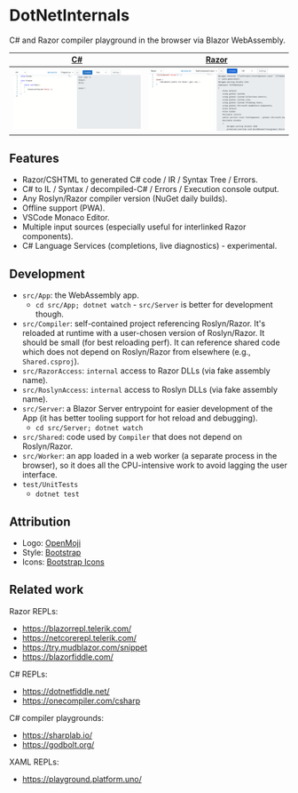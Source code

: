 # DotNetInternals

C# and Razor compiler playground in the browser via Blazor WebAssembly.

| [C#](https://lab.razor.fyi/#4yrn4gooyk8vSszVSy4WyiwtzsxLVwiuLC5JzbXm4krOSSwuVoAq4KrmUgCC4pLEksxkhbL8zBQF38TMPA1NsDBEEgSc8_OK83NS9cKLMktSfTLzUjWUPFJzcvL1lDStwYpquWq5AA) | [Razor](https://lab.razor.fyi/#48rlEg5JLS5xzs8tyM9LzSvRK0qsyi8SCrNBEVUISCxKzLVVMlRS0Lfj4nJIzk9JVajmUgCCaLBUaklqUaxCQWlSTmayQiZMg0K1QnpqibVCMYio5arlAgA) |
|:-:|:-:|
| ![C# screenshot](docs/screenshots/csharp.png) | ![Razor screenshot](docs/screenshots/razor.png) |

## Features

- Razor/CSHTML to generated C# code / IR / Syntax Tree / Errors.
- C# to IL / Syntax / decompiled-C# / Errors / Execution console output.
- Any Roslyn/Razor compiler version (NuGet daily builds).
- Offline support (PWA).
- VSCode Monaco Editor.
- Multiple input sources (especially useful for interlinked Razor components).
- C# Language Services (completions, live diagnostics) - experimental.

## Development

- `src/App`: the WebAssembly app.
  - `cd src/App; dotnet watch` - `src/Server` is better for development though.
- `src/Compiler`: self-contained project referencing Roslyn/Razor.
  It's reloaded at runtime with a user-chosen version of Roslyn/Razor.
  It should be small (for best reloading perf). It can reference shared code
  which does not depend on Roslyn/Razor from elsewhere (e.g., `Shared.csproj`).
- `src/RazorAccess`: `internal` access to Razor DLLs (via fake assembly name).
- `src/RoslynAccess`: `internal` access to Roslyn DLLs (via fake assembly name).
- `src/Server`: a Blazor Server entrypoint for easier development of the App
  (it has better tooling support for hot reload and debugging).
  - `cd src/Server; dotnet watch`
- `src/Shared`: code used by `Compiler` that does not depend on Roslyn/Razor.
- `src/Worker`: an app loaded in a web worker (a separate process in the browser),
  so it does all the CPU-intensive work to avoid lagging the user interface.
- `test/UnitTests`
  - `dotnet test`

## Attribution

- Logo: [OpenMoji](https://openmoji.org/library/emoji-1FAD9-200D-1F7EA/)
- Style: [Bootstrap](https://getbootstrap.com/)
- Icons: [Bootstrap Icons](https://icons.getbootstrap.com/)

## Related work

Razor REPLs:
- https://blazorrepl.telerik.com/
- https://netcorerepl.telerik.com/
- https://try.mudblazor.com/snippet
- https://blazorfiddle.com/

C# REPLs:
- https://dotnetfiddle.net/
- https://onecompiler.com/csharp

C# compiler playgrounds:
- https://sharplab.io/
- https://godbolt.org/

XAML REPLs:
- https://playground.platform.uno/
